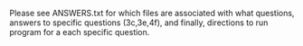 Please see ANSWERS.txt for which files are associated with what questions, answers to specific questions (3c,3e,4f), and finally, directions to run program for a each specific question.
